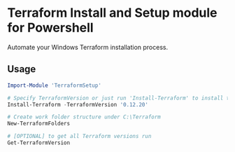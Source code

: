 # Terraform Install and Setup module for Powershell

Automate your Windows Terraform installation process.

## Usage

```powershell
Import-Module 'TerraformSetup'

# Specify TerraformVersion or just run 'Install-Terraform' to install the latest version of Terraform. Use -Force to override the current Terraform version.
Install-Terraform -TerraformVersion '0.12.20'

# Create work folder structure under C:\Terraform
New-TerraformFolders

# [OPTIONAL] to get all Terraform versions run
Get-TerraformVersion
```
